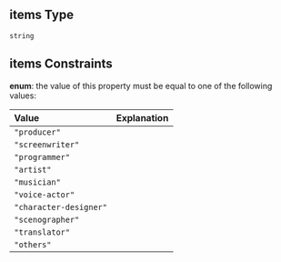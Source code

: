 ## items Type

`string`

## items Constraints

**enum**: the value of this property must be equal to one of the following values:

| Value                  | Explanation |
| :--------------------- | ----------- |
| `"producer"`           |             |
| `"screenwriter"`       |             |
| `"programmer"`         |             |
| `"artist"`             |             |
| `"musician"`           |             |
| `"voice-actor"`        |             |
| `"character-designer"` |             |
| `"scenographer"`       |             |
| `"translator"`         |             |
| `"others"`             |             |
